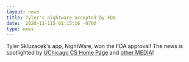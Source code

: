 ```yaml
---
layout: news
title: Tyler's nightware accepted by FDA
date:  2020-11-115 01:15:16 -0700
type: news
---
```

Tyler Skluzacek's app, NightWare, won the FDA approval! The news is spotlighted by [UChicago CS Home Page](https://www.cs.uchicago.edu/news/article/wired-nightware/) and [other MEDIA](https://www.npr.org/2020/12/06/943647610/he-designed-a-smartwatch-app-to-help-stop-his-dads-nightmares)!
